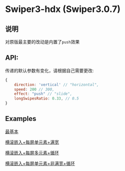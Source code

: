 Swiper3-hdx (Swiper3.0.7)
==========

说明
-------
对原版最主要的改动是内置了`push`效果

API:
-------
传递的默认参数有变化，请根据自己需要更改:
```javascript
{
	direction: 'vertical' // "horizontal",
	speed: 200 // 300,
	effect: "push" // "slide",
	longSwipesRatio: 0.33, // 0.5
}
```

Examples
--------
[最基本](demos/simple.html)

[横滚嵌入+每屏单元素+满宽](demos/nested.html)

[横滚嵌入+每屏多元素+循环](demos/nested3.html)

[横滚嵌入+每屏单元素+非满宽+循环](demos/nested4.html)
